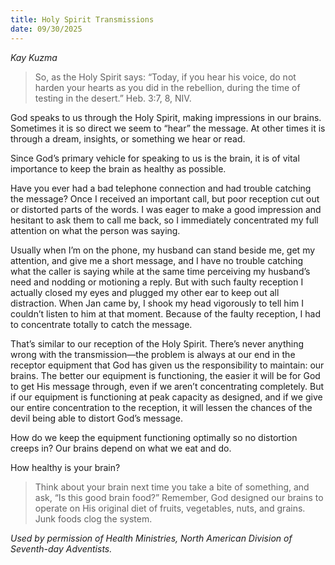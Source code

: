 ```yaml
---
title: Holy Spirit Transmissions
date: 09/30/2025
---
```


_Kay Kuzma_

> <p></p>
> So, as the Holy Spirit says: “Today, if you hear his voice, do not harden your hearts as you did in the rebellion, during the time of testing in the desert.” Heb. 3:7, 8, NIV.

God speaks to us through the Holy Spirit, making impressions in our brains. Sometimes it is so direct we seem to “hear” the message. At other times it is through a dream, insights, or something we hear or read.

Since God’s primary vehicle for speaking to us is the brain, it is of vital importance to keep the brain as healthy as possible.

Have you ever had a bad telephone connection and had trouble catching the message? Once I received an important call, but poor reception cut out or distorted parts of the words. I was eager to make a good impression and hesitant to ask them to call me back, so I immediately concentrated my full attention on what the person was saying.

Usually when I’m on the phone, my husband can stand beside me, get my attention, and give me a short message, and I have no trouble catching what the caller is saying while at the same time perceiving my husband’s need and nodding or motioning a reply. But with such faulty reception I actually closed my eyes and plugged my other ear to keep out all distraction. When Jan came by, I shook my head vigorously to tell him I couldn’t listen to him at that moment. Because of the faulty reception, I had to concentrate totally to catch the message.

That’s similar to our reception of the Holy Spirit. There’s never anything wrong with the transmission—the problem is always at our end in the receptor equipment that God has given us the responsibility to maintain: our brains. The better our equipment is functioning, the easier it will be for God to get His message through, even if we aren’t concentrating completely. But if our equipment is functioning at peak capacity as designed, and if we give our entire concentration to the reception, it will lessen the chances of the devil being able to distort God’s message.

How do we keep the equipment functioning optimally so no distortion creeps in? Our brains depend on what we eat and do.

How healthy is your brain?

> <callout></callout>
> Think about your brain next time you take a bite of something, and ask, “Is this good brain food?” Remember, God designed our brains to operate on His original diet of fruits, vegetables, nuts, and grains. Junk foods clog the system.

_Used by permission of Health Ministries, North American Division of Seventh-day Adventists._